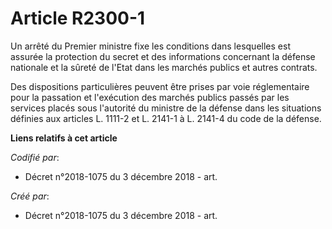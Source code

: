# Article R2300-1

Un arrêté du Premier ministre fixe les conditions dans lesquelles est assurée la protection du secret et des informations
concernant la défense nationale et la sûreté de l'Etat dans les marchés publics et autres contrats.

Des dispositions particulières peuvent être prises par voie réglementaire pour la passation et l'exécution des marchés
publics passés par les services placés sous l'autorité du ministre de la défense dans les situations définies aux articles L.
1111-2 et L. 2141-1 à L. 2141-4 du code de la défense.

**Liens relatifs à cet article**

_Codifié par_:

  - Décret n°2018-1075 du 3 décembre 2018 - art.

_Créé par_:

  - Décret n°2018-1075 du 3 décembre 2018 - art.
